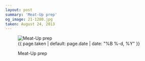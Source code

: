```yaml
---
layout: post
summary: 'Meat-Up prep'
og_image: 21-1280.jpg
taken: August 24, 2013
---
```


<figure class="post">
<img alt="Meat-Up prep" sizes="(min-width: 700px) 50vw, calc(100vw - 2rem)" src="{{ site.assets_url }}/21-640.jpg" srcset="{{ site.assets_url }}/21-1280.jpg 1280w, {{ site.assets_url }}/21-960.jpg 960w, {{ site.assets_url }}/21-640.jpg 640w, {{ site.assets_url }}/21-320.jpg 320w"/>
<figcaption>
<time>{{ page.taken | default: page.date | date: "%B %-d, %Y" }}</time>
<p>Meat-Up prep</p>
</figcaption>
</figure>
